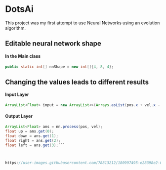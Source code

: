 
# DotsAi

This project was my first attempt to use Neural Networks using an evolution algorithm.


## Editable neural network shape

#### In the  Main class

```java
public static int[] nnShape = new int[]{4, 8, 4};
```





## Changing the values leads to different results

#### Input Layer

```java
ArrayList<Float> input = new ArrayList<>(Arrays.asList(pos.x + vel.x - (goal.x + goalVel.x), pos.y + vel.y - (goal.y + goalVel.y), pos.x - goal.x, pos.y - goal.y));
```

#### Output Layer

```java
ArrayList<Float> ans = nn.process(pos, vel);
float up = ans.get(0);
float down = ans.get(1);
float right = ans.get(2);
float left = ans.get(3);```

    

https://user-images.githubusercontent.com/78813212/180997495-e28398e2-021a-4c6d-8a07-484da8571595.mp4


